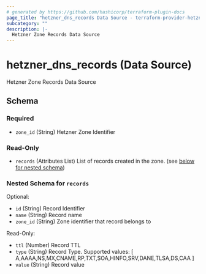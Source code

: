 ```yaml
---
# generated by https://github.com/hashicorp/terraform-plugin-docs
page_title: "hetzner_dns_records Data Source - terraform-provider-hetzner"
subcategory: ""
description: |-
  Hetzner Zone Records Data Source
---
```


# hetzner_dns_records (Data Source)

Hetzner Zone Records Data Source



<!-- schema generated by tfplugindocs -->
## Schema

### Required

- `zone_id` (String) Hetzner Zone Identifier

### Read-Only

- `records` (Attributes List) List of records created in the zone. (see [below for nested schema](#nestedatt--records))

<a id="nestedatt--records"></a>
### Nested Schema for `records`

Optional:

- `id` (String) Record Identifier
- `name` (String) Record name
- `zone_id` (String) Zone identifier that record belongs to

Read-Only:

- `ttl` (Number) Record TTL
- `type` (String) Record Type. Supported values: [ A,AAAA,NS,MX,CNAME,RP,TXT,SOA,HINFO,SRV,DANE,TLSA,DS,CAA ]
- `value` (String) Record value
